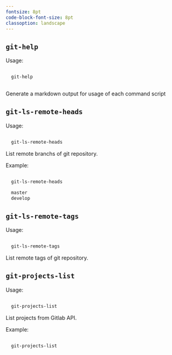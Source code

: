 ```yaml
---
fontsize: 8pt
code-block-font-size: 8pt
classoption: landscape
---
```


## `git-help`

Usage:



```bash

  git-help



```

Generate a markdown output for usage of each command script


## `git-ls-remote-heads`

Usage:

```bash

  git-ls-remote-heads

```

List remote branchs of git repository.

Example:

```bash

  git-ls-remote-heads

  master
  develop

```


## `git-ls-remote-tags`

Usage:

```bash

  git-ls-remote-tags

```

List remote tags of git repository.


## `git-projects-list`

Usage:

```bash

  git-projects-list

```

List projects from Gitlab API.

Example:

```bash

  git-projects-list

```

